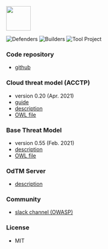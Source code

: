 
<img src="assets/images/common/owasp_level_incubator.svg" width="66">

![Defenders](assets/images/common/owasp_defenders.svg)
![Builders](assets/images/common/owasp_builders.svg)
![Tool Project](assets/images/common/owasp_tool_project.svg)

### Code repository

* [github](https://github.com/OWASP/OdTM/)

### Cloud threat model (ACCTP)

* version 0.20 (Apr. 2021)
* [guide](https://github.com/OWASP/OdTM/blob/master/guide/README.md)
* [description](https://github.com/OWASP/OdTM/blob/master/docs/ODTMACCTP.md)
* [OWL file](https://github.com/OWASP/OdTM/blob/master/OdTMACCTP.owl)

### Base Threat Model

* version 0.55 (Feb. 2021)
* [description](https://github.com/OWASP/OdTM/blob/master/docs/BASEMODEL.md)
* [OWL file](https://github.com/OWASP/OdTM/blob/master/OdTMBaseThreatModel.owl)

### OdTM Server

* [description](https://github.com/OWASP/OdTM/tree/master/applications/OdTMServer/README.md)

### Community

* [slack channel (OWASP)](https://owasp.slack.com/archives/C01MUFTB0HG)

### License

* MIT
